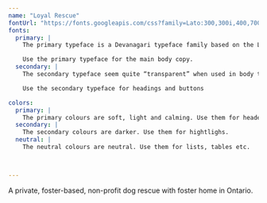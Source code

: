 ```yaml
---
name: "Loyal Rescue"
fontUrl: "https://fonts.googleapis.com/css?family=Lato:300,300i,400,700,700i|Sahitya:400,700"
fonts:
  primary: |
    The primary typeface is a Devanagari typeface family based on the Latin Alegreya fonts. It's stong and bold.

    Use the primary typeface for the main body copy.
  secondary: |
    The secondary typeface seem quite “transparent” when used in body text but displays some original traits when used in larger sizes. It has classical proportions, that are particularly visible in the uppercase, to give the letterforms familiar harmony and elegance.

    Use the secondary typeface for headings and buttons

colors:
  primary: |
    The primary colours are soft, light and calming. Use them for headers footers and emphasis.
  secondary: |
    The secondary colours are darker. Use them for hightlighs.
  neutral: |
    The neutral colours are neutral. Use them for lists, tables etc.



---
```


A private, foster-based, non-profit dog rescue with foster home in Ontario.
